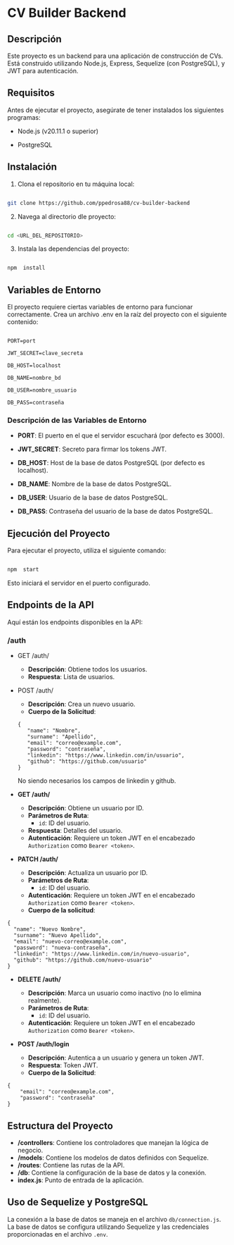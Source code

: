 # CV Builder Backend

## Descripción

Este proyecto es un backend para una aplicación de construcción de CVs. Está construido utilizando Node.js, Express, Sequelize (con PostgreSQL), y JWT para autenticación.

## Requisitos

Antes de ejecutar el proyecto, asegúrate de tener instalados los siguientes programas:

- Node.js (v20.11.1 o superior)

- PostgreSQL

## Instalación

1. Clona el repositorio en tu máquina local:

```bash

git clone https://github.com/ppedrosa88/cv-builder-backend

```

2. Navega al directorio dle proyecto:

```bash

cd <URL_DEL_REPOSITORIO>

```

3. Instala las dependencias del proyecto:

```bash

npm  install

```

## Variables de Entorno

El proyecto requiere ciertas variables de entorno para funcionar correctamente. Crea un archivo .env en la raíz del proyecto con el siguiente contenido:

```.env

PORT=port

JWT_SECRET=clave_secreta

DB_HOST=localhost

DB_NAME=nombre_bd

DB_USER=nombre_usuario

DB_PASS=contraseña

```

### Descripción de las Variables de Entorno

- **PORT**: El puerto en el que el servidor escuchará (por defecto es 3000).

- **JWT_SECRET**: Secreto para firmar los tokens JWT.

- **DB_HOST**: Host de la base de datos PostgreSQL (por defecto es localhost).

- **DB_NAME**: Nombre de la base de datos PostgreSQL.

- **DB_USER**: Usuario de la base de datos PostgreSQL.

- **DB_PASS**: Contraseña del usuario de la base de datos PostgreSQL.

## Ejecución del Proyecto

Para ejecutar el proyecto, utiliza el siguiente comando:

```bash

npm  start

```

Esto iniciará el servidor en el puerto configurado.

## Endpoints de la API

Aquí están los endpoints disponibles en la API:

### /auth

- GET /auth/

  - **Descripción**: Obtiene todos los usuarios.
  - **Respuesta**: Lista de usuarios.

- POST /auth/

  - **Descripción**: Crea un nuevo usuario.
  - **Cuerpo de la Solicitud**:

  ```
  {
  	 "name": "Nombre",
  	 "surname": "Apellido",
  	 "email": "correo@example.com",
  	 "password": "contraseña",
  	 "linkedin": "https://www.linkedin.com/in/usuario",
  	 "github": "https://github.com/usuario"
  }
  ```

  No siendo necesarios los campos de linkedin y github.

- **GET /auth/**

  - **Descripción**: Obtiene un usuario por ID.
  - **Parámetros de Ruta**:
    - `id`: ID del usuario.
  - **Respuesta**: Detalles del usuario.
  - **Autenticación**: Requiere un token JWT en el encabezado `Authorization` como `Bearer <token>`.

- **PATCH /auth/**

  - **Descripción**: Actualiza un usuario por ID.
  - **Parámetros de Ruta**:
    - `id`: ID del usuario.
  - **Autenticación**: Requiere un token JWT en el encabezado `Authorization` como `Bearer <token>`.
  - **Cuerpo de la solicitud**:

```
{
  "name": "Nuevo Nombre",
  "surname": "Nuevo Apellido",
  "email": "nuevo-correo@example.com",
  "password": "nueva-contraseña",
  "linkedin": "https://www.linkedin.com/in/nuevo-usuario",
  "github": "https://github.com/nuevo-usuario"
}
```

- **DELETE /auth/**

  - **Descripción**: Marca un usuario como inactivo (no lo elimina realmente).
  - **Parámetros de Ruta**:
    - `id`: ID del usuario.
  - **Autenticación**: Requiere un token JWT en el encabezado `Authorization` como `Bearer <token>`.

- **POST /auth/login**

  - **Descripción**: Autentica a un usuario y genera un token JWT.
  - **Respuesta**: Token JWT.
  - **Cuerpo de la Solicitud**:

```
{
	"email": "correo@example.com",
	"password": "contraseña"
}
```

## Estructura del Proyecto

- **/controllers**: Contiene los controladores que manejan la lógica de negocio.
- **/models**: Contiene los modelos de datos definidos con Sequelize.
- **/routes**: Contiene las rutas de la API.
- **/db**: Contiene la configuración de la base de datos y la conexión.
- **index.js**: Punto de entrada de la aplicación.

## Uso de Sequelize y PostgreSQL

La conexión a la base de datos se maneja en el archivo `db/connection.js`. La base de datos se configura utilizando Sequelize y las credenciales proporcionadas en el archivo `.env`.
